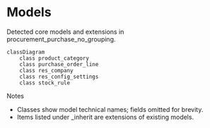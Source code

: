 # Models

Detected core models and extensions in procurement_purchase_no_grouping.

```mermaid
classDiagram
    class product_category
    class purchase_order_line
    class res_company
    class res_config_settings
    class stock_rule
```

Notes
- Classes show model technical names; fields omitted for brevity.
- Items listed under _inherit are extensions of existing models.
